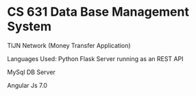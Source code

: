 # CS 631 Data Base Management System 

TIJN Network
(Money Transfer Application)

Languages Used:
Python Flask Server running as an REST API

MySql DB Server

Angular Js 7.0
